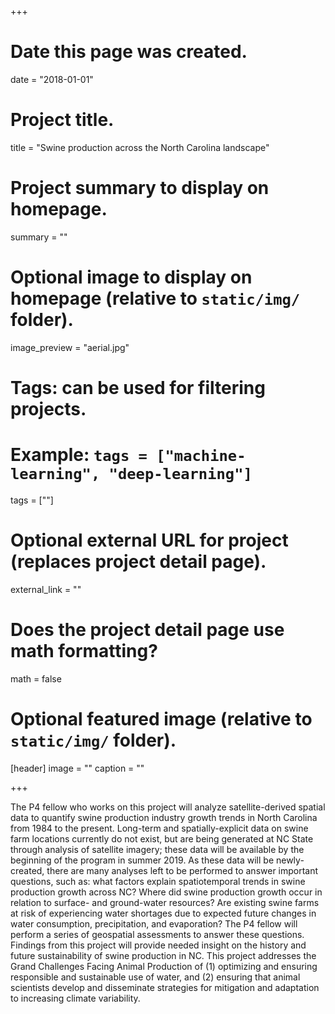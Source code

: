 +++
# Date this page was created.
date = "2018-01-01"

# Project title.
title = "Swine production across the North Carolina landscape"

# Project summary to display on homepage.
summary = ""

# Optional image to display on homepage (relative to `static/img/` folder).
image_preview = "aerial.jpg"

# Tags: can be used for filtering projects.
# Example: `tags = ["machine-learning", "deep-learning"]`
tags = [""]

# Optional external URL for project (replaces project detail page).
external_link = ""

# Does the project detail page use math formatting?
math = false

# Optional featured image (relative to `static/img/` folder).
[header]
image = ""
caption = ""

+++

The P4 fellow who works on this project will analyze satellite-derived spatial data to quantify swine production industry growth trends in North Carolina from 1984 to the present. Long-term and spatially-explicit data on swine farm locations currently do not exist, but are being generated at NC State through analysis of satellite imagery; these data will be available by the beginning of the program in summer 2019. As these data will be newly-created, there are many analyses left to be performed to answer important questions, such as: what factors explain spatiotemporal trends in swine production growth across NC? Where did swine production growth occur in relation to surface- and ground-water resources? Are existing swine farms at risk of experiencing water shortages due to expected future changes in water consumption, precipitation, and evaporation? The P4 fellow will perform a series of geospatial assessments to answer these questions. Findings from this project will provide needed insight on the history and future sustainability of swine production in NC. This project addresses the Grand Challenges Facing Animal Production of (1) optimizing and ensuring responsible and sustainable use of water, and (2) ensuring that animal scientists develop and disseminate strategies for mitigation and adaptation to increasing climate variability.